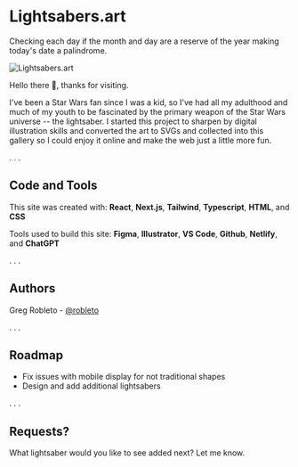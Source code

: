 # Lightsabers.art
Checking each day if the month and day are a reserve of the year making today's date a palindrome.

![Lightsabers.art](https://cdn.dribbble.com/userupload/16210797/file/original-9793907840557f0adec01ec1c83b621d.png?resize=1504x1222)


Hello there 👋, thanks for visiting.

I've been a Star Wars fan since I was a kid, so I've had all my adulthood and much of my youth to be fascinated by the primary weapon of the Star Wars universe -- the lightsaber.  I started this project to sharpen by digital illustration skills and converted the art to SVGs and collected into this gallery so I could enjoy it online and make the web just a little more fun.

. . .


## Code and Tools

This site was created with: **React**, **Next.js**, **Tailwind**, **Typescript**, **HTML**, and **CSS** 

Tools used to build this site:  **Figma**, **Illustrator**, **VS Code**, **Github**, **Netlify**, and **ChatGPT**  


. . .



## Authors

Greg Robleto - [@robleto](https://www.github.com/robleto)

. . .


## Roadmap

- Fix issues with mobile display for not traditional shapes
- Design and add additional lightsabers

. . .


## Requests?

What lightsaber would you like to see added next?  Let me know.
